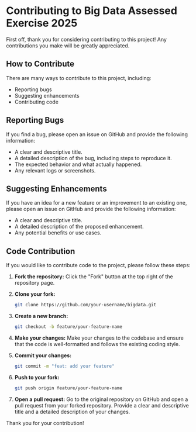# Contributing to Big Data Assessed Exercise 2025

First off, thank you for considering contributing to this project! Any contributions you make will be greatly appreciated.

## How to Contribute

There are many ways to contribute to this project, including:

*   Reporting bugs
*   Suggesting enhancements
*   Contributing code

## Reporting Bugs

If you find a bug, please open an issue on GitHub and provide the following information:

*   A clear and descriptive title.
*   A detailed description of the bug, including steps to reproduce it.
*   The expected behavior and what actually happened.
*   Any relevant logs or screenshots.

## Suggesting Enhancements

If you have an idea for a new feature or an improvement to an existing one, please open an issue on GitHub and provide the following information:

*   A clear and descriptive title.
*   A detailed description of the proposed enhancement.
*   Any potential benefits or use cases.

## Code Contribution

If you would like to contribute code to the project, please follow these steps:

1.  **Fork the repository:**
    Click the "Fork" button at the top right of the repository page.

2.  **Clone your fork:**
    ```sh
    git clone https://github.com/your-username/bigdata.git
    ```

3.  **Create a new branch:**
    ```sh
    git checkout -b feature/your-feature-name
    ```

4.  **Make your changes:**
    Make your changes to the codebase and ensure that the code is well-formatted and follows the existing coding style.

5.  **Commit your changes:**
    ```sh
    git commit -m "feat: add your feature"
    ```

6.  **Push to your fork:**
    ```sh
    git push origin feature/your-feature-name
    ```

7.  **Open a pull request:**
    Go to the original repository on GitHub and open a pull request from your forked repository. Provide a clear and descriptive title and a detailed description of your changes.

Thank you for your contribution!

